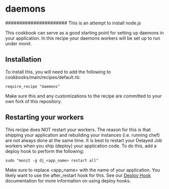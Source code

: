 # daemons



###################### This is an attempt to install node.js





This cookbook can serve as a good starting point for setting up daemons in your application. 
In this recipe your daemons workers will be set up to run under monit.

## Installation

To install this, you will need to add the following to cookbooks/main/recipes/default.rb:

    require_recipe "daemons"
    
Make sure this and any customizations to the recipe are committed to your own fork of this 
repository.

## Restarting your workers

This recipe does NOT restart your workers. The reason for this is that shipping your application and
rebuilding your instances (i.e. running chef) are not always done at the same time. It is best to 
restart your Delayed Job workers when you ship (deploy) your application code. To do this, add a
deploy hook to perform the following:

    sudo "monit -g dj_<app_name> restart all"
    
Make sure to replace <app_name> with the name of your application. You likely want to use the
after_restart hook for this. See our [Deploy Hook](http://docs.engineyard.com/appcloud/howtos/deployment/use-deploy-hooks-with-engine-yard-appcloud) documentation
for more information on using deploy hooks.

